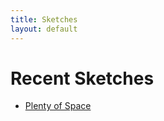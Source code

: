 ```yaml
---
title: Sketches
layout: default
---
```


# Recent Sketches

* [Plenty of Space](plenty_of_space.html)